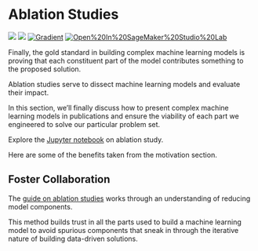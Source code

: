 # Ablation Studies

[![](https://img.shields.io/badge/view-notebook-orange)](../notebooks/6-ablation-study) [![](https://img.shields.io/badge/open-colab-yellow)](https://colab.research.google.com/github/jesperdramsch/ml-for-science-reproducibility-tutorial/blob/main/notebooks/6-ablation-study.ipynb) [![Gradient](https://assets.paperspace.io/img/gradient-badge.svg)](https://console.paperspace.com/github/jesperdramsch/ml-for-science-reproducibility-tutorial/blob/main/notebooks/6-ablation-study.ipynb) [![Open%20In%20SageMaker%20Studio%20Lab](https://studiolab.sagemaker.aws/studiolab.svg)](https://studiolab.sagemaker.aws/import/github/jesperdramsch/ml-for-science-reproducibility-tutorial/blob/main/notebooks/6-ablation-study.ipynb)

Finally, the gold standard in building complex machine learning models is proving that each constituent part of the model contributes something to the proposed solution. 

Ablation studies serve to dissect machine learning models and evaluate their impact.

In this section, we’ll finally discuss how to present complex machine learning models in publications and ensure the viability of each part we engineered to solve our particular problem set.

Explore the [Jupyter notebook](../notebooks/6-ablation-study.ipynb) on ablation study.

Here are some of the benefits taken from the motivation section.

## Foster Collaboration

The [guide on ablation studies](../tutorial/ablation) works through an understanding of reducing model components.

This method builds trust in all the parts used to build a machine learning model to avoid spurious components that sneak in through the iterative nature of building data-driven solutions.

